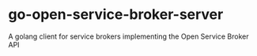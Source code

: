 # go-open-service-broker-server
A golang client for service brokers implementing the Open Service Broker API
